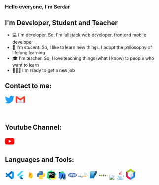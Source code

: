 ### Hello everyone, I'm Serdar

## I'm Developer, Student and Teacher
- 💻 I'm developer. So, I'm fullstack web developer, frontend mobile developer
- 📖 I'm student. So, I like to learn new things. I adopt the philosophy of lifelong learning
- 🎓 I'm teacher. So, I love teaching things (what I know) to people who want to learn
- 🏋🏻‍♂️ I'm ready to get a new job

## Contact to me:
[<img src="twitter.svg" width="30">](https://www.twitter.com/serdarplt_)
[<img src="gmail(1).svg" width="30">](mailto:serdar.plt21@gmail.com)

<br />

## Youtube Channel:
[<img src="youtube.svg" width="30">](https://www.youtube.com/channel/UCcGkVD4b22EOGSDdnnJ2QkA?view_as=subscriber)


## Languages and Tools:
[<img src="vscode.svg" width="30">](https://code.visualstudio.com/)
[<img src="flutter.svg" width="30">](https://flutter.dev/)
[<img src="firebase.png" width="30">](https://firebase.google.com/)
[<img src="python.svg" width="30">](https://www.python.org/)
[<img src="pycharm.png" width="30">](https://www.jetbrains.com/pycharm/)
[<img src="android-studio.png" width="30">](https://developer.android.com/studio)
[<img src="php.svg" width="30">](https://www.php.net/)
[<img src="mysql.svg" width="30">](https://www.mysql.com/)
[<img src="sqlite.svg" width="30">](https://www.sqlite.org/index.html)
[<img src="nodejs.svg" width="30">](https://nodejs.org/en/)
[<img src="https://laravel.com/img/logomark.min.svg" width="30">](https://laravel.com/)
[<img src="java.svg" width="30">](https://www.java.com/en/)
[<img src="netbeans.png" width="30">](https://netbeans.org/)

<br />
<br />

[twitter]: "https://www.twitter.com/serdarplt_"
[gmail]: "mailto:serdar.plt21@gmail.com"
[youtube]: "https://www.youtube.com/channel/UCcGkVD4b22EOGSDdnnJ2QkA?view_as=subscriber"